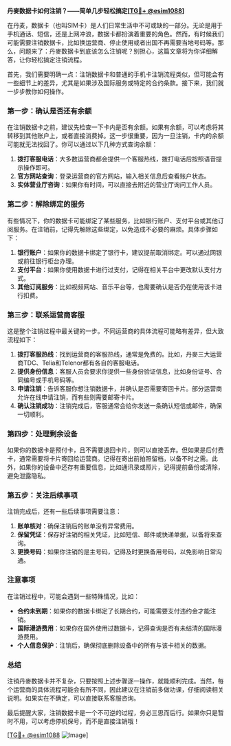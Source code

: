 **丹麥数据卡如何注销？——简单几步轻松搞定[[TG💪+ @esim1088](https://t.me/s/esim1088)]**

在丹麦，数据卡（也叫SIM卡）是人们日常生活中不可或缺的一部分。无论是用于手机通话、短信，还是上网冲浪，数据卡都扮演着重要的角色。然而，有时候我们可能需要注销数据卡，比如换运营商、停止使用或者出国不再需要当地号码等。那么，问题来了：丹麥数据卡到底该怎么注销呢？别担心，这篇文章将为你详细解答，让你轻松搞定注销流程。

首先，我们需要明确一点：注销数据卡和普通的手机卡注销流程类似，但可能会有一些细节上的差异，尤其是如果涉及国际服务或特定的合约条款。接下来，我们就一步步教你如何操作。

### **第一步：确认是否还有余额**
在注销数据卡之前，建议先检查一下卡内是否有余额。如果有余额，可以考虑将其转移到其他账户上，或者直接消费掉。这一步很重要，因为一旦注销，卡内的余额可能就无法找回了。你可以通过以下几种方式查询余额：
1. **拨打客服电话**：大多数运营商都会提供一个客服热线，拨打电话后按照语音提示操作即可。
2. **官方网站查询**：登录运营商的官方网站，输入相关信息后查看账户状态。
3. **实体营业厅咨询**：如果你有时间，可以直接去附近的营业厅询问工作人员。

### **第二步：解除绑定的服务**
有些情况下，你的数据卡可能绑定了某些服务，比如银行账户、支付平台或其他订阅服务。在注销前，记得先解除这些绑定，以免造成不必要的麻烦。具体步骤如下：
1. **银行账户**：如果你的数据卡绑定了银行卡，建议提前取消绑定。可以通过网银或前往银行柜台办理。
2. **支付平台**：如果你使用数据卡进行过支付，记得在相关平台中更改默认支付方式。
3. **其他订阅服务**：比如视频网站、音乐平台等，也需要确认是否仍在使用该卡进行扣费。

### **第三步：联系运营商客服**
这是整个注销过程中最关键的一步。不同运营商的具体流程可能略有差异，但大致流程如下：
1. **拨打客服热线**：找到运营商的客服热线，通常是免费的。比如，丹麥三大运营商TDC、Telia和Telenor都有各自的客服电话。
2. **提供身份信息**：客服人员会要求你提供一些身份验证信息，比如身份证号、合同编号或手机号码等。
3. **申请注销**：告诉客服你想注销数据卡，并确认是否需要寄回卡片。部分运营商允许在线申请注销，而有些则需要邮寄卡片。
4. **确认注销成功**：注销完成后，客服通常会给你发送一条确认短信或邮件，确保一切顺利。

### **第四步：处理剩余设备**
如果你的数据卡是预付卡，且不需要退回卡片，则可以直接丢弃。但如果是后付费卡，通常需要将卡片寄回给运营商。记得在寄出前拍照留档，以备不时之需。此外，如果你的设备中还存有重要信息，比如通讯录或照片，记得提前备份或清除，避免泄露隐私。

### **第五步：关注后续事项**
注销完成后，还有一些后续事项需要注意：
1. **账单核对**：确保注销后的账单没有异常费用。
2. **保留凭证**：保存好注销的相关凭证，比如短信、邮件或快递单据，以备将来查询。
3. **更换号码**：如果你注销的是主号码，记得及时更换备用号码，以免影响日常沟通。

### **注意事项**
在注销过程中，可能会遇到一些特殊情况，比如：
- **合约未到期**：如果你的数据卡绑定了长期合约，可能需要支付违约金才能注销。
- **国际漫游费用**：如果你在国外使用过数据卡，记得查询是否有未结清的国际漫游费用。
- **个人信息保护**：注销后，确保彻底删除设备中的所有与该卡相关的数据。

### **总结**
注销丹麥数据卡并不复杂，只要按照上述步骤逐一操作，就能顺利完成。当然，每个运营商的具体流程可能会有所不同，因此建议在注销前多做功课，仔细阅读相关说明。如果实在不确定，可以直接联系客服咨询。

最后提醒大家，注销数据卡是一个不可逆的过程，务必三思而后行。如果你只是暂时不用，可以考虑停机保号，而不是直接注销哦！

[[TG💪+ @esim1088](https://t.me/s/esim1088) ![Image](https://i.postimg.cc/4NQfJmqS/Snipaste-2025-05-13-00-14-12.png)]
